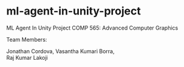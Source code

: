 # ml-agent-in-unity-project
ML Agent In Unity Project
COMP 565: Advanced Computer Graphics

Team Members:

Jonathan Cordova, 
Vasantha Kumari Borra,  
Raj Kumar Lakoji

